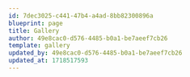 ```yaml
---
id: 7dec3025-c441-47b4-a4ad-8bb82300896a
blueprint: page
title: Gallery
author: 49e8cac0-d576-4485-b0a1-be7aeef7cb26
template: gallery
updated_by: 49e8cac0-d576-4485-b0a1-be7aeef7cb26
updated_at: 1718517593
---
```

